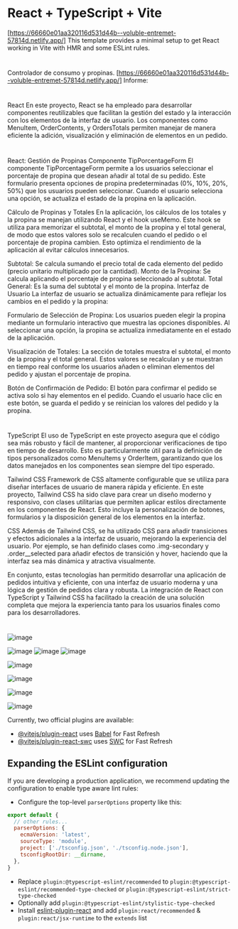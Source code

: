 # React + TypeScript + Vite
[https://66660e01aa320116d531d44b--voluble-entremet-57814d.netlify.app/]
This template provides a minimal setup to get React working in Vite with HMR and some ESLint rules.



#
Controlador de consumo y propinas.
[https://66660e01aa320116d531d44b--voluble-entremet-57814d.netlify.app/]
Informe:
#
React
En este proyecto, React se ha empleado para desarrollar componentes reutilizables que facilitan la gestión del estado y la interacción con los elementos de la interfaz de usuario. Los componentes como MenuItem, OrderContents, y OrdersTotals permiten manejar de manera eficiente la adición, visualización y eliminación de elementos en un pedido.

#
React: Gestión de Propinas
Componente TipPorcentageForm
El componente TipPorcentageForm permite a los usuarios seleccionar el porcentaje de propina que desean añadir al total de su pedido. Este formulario presenta opciones de propina predeterminadas (0%, 10%, 20%, 50%) que los usuarios pueden seleccionar. Cuando el usuario selecciona una opción, se actualiza el estado de la propina en la aplicación.

Cálculo de Propinas y Totales
En la aplicación, los cálculos de los totales y la propina se manejan utilizando React y el hook useMemo. Este hook se utiliza para memorizar el subtotal, el monto de la propina y el total general, de modo que estos valores solo se recalculen cuando el pedido o el porcentaje de propina cambien. Esto optimiza el rendimiento de la aplicación al evitar cálculos innecesarios.

Subtotal: Se calcula sumando el precio total de cada elemento del pedido (precio unitario multiplicado por la cantidad).
Monto de la Propina: Se calcula aplicando el porcentaje de propina seleccionado al subtotal.
Total General: Es la suma del subtotal y el monto de la propina.
Interfaz de Usuario
La interfaz de usuario se actualiza dinámicamente para reflejar los cambios en el pedido y la propina:

Formulario de Selección de Propina: Los usuarios pueden elegir la propina mediante un formulario interactivo que muestra las opciones disponibles. Al seleccionar una opción, la propina se actualiza inmediatamente en el estado de la aplicación.

Visualización de Totales: La sección de totales muestra el subtotal, el monto de la propina y el total general. Estos valores se recalculan y se muestran en tiempo real conforme los usuarios añaden o eliminan elementos del pedido y ajustan el porcentaje de propina.

Botón de Confirmación de Pedido: El botón para confirmar el pedido se activa solo si hay elementos en el pedido. Cuando el usuario hace clic en este botón, se guarda el pedido y se reinician los valores del pedido y la propina.
#

TypeScript
El uso de TypeScript en este proyecto asegura que el código sea más robusto y fácil de mantener, al proporcionar verificaciones de tipo en tiempo de desarrollo. Esto es particularmente útil para la definición de tipos personalizados como MenuItems y OrderItem, garantizando que los datos manejados en los componentes sean siempre del tipo esperado.

Tailwind CSS
Framework de CSS altamente configurable que se utiliza para diseñar interfaces de usuario de manera rápida y eficiente. En este proyecto, Tailwind CSS ha sido clave para crear un diseño moderno y responsivo, con clases utilitarias que permiten aplicar estilos directamente en los componentes de React. Esto incluye la personalización de botones, formularios y la disposición general de los elementos en la interfaz.

CSS
Además de Tailwind CSS, se ha utilizado CSS para añadir transiciones y efectos adicionales a la interfaz de usuario, mejorando la experiencia del usuario. Por ejemplo, se han definido clases como .img-secondary y .order__selected para añadir efectos de transición y hover, haciendo que la interfaz sea más dinámica y atractiva visualmente.

En conjunto, estas tecnologías han permitido desarrollar una aplicación de pedidos intuitiva y eficiente, con una interfaz de usuario moderna y una lógica de gestión de pedidos clara y robusta. La integración de React con TypeScript y Tailwind CSS ha facilitado la creación de una solución completa que mejora la experiencia tanto para los usuarios finales como para los desarrolladores.
#

![image](https://github.com/JhojanBinary/Registro-De-Pagos/assets/102551448/a4254584-2519-4935-a878-d13d8a24e5dd)

![image](https://github.com/JhojanBinary/Registro-De-Pagos/assets/102551448/c7eefeeb-56b3-49c2-9ed6-f5c855af499e)
![image](https://github.com/JhojanBinary/Registro-De-Pagos/assets/102551448/5db9cb51-4132-47b9-99fc-e8d5ffaf105c)
![image](https://github.com/JhojanBinary/Registro-De-Pagos/assets/102551448/999bd831-89ac-4d23-b1b0-233839634462)

![image](https://github.com/JhojanBinary/Registro-De-Pagos/assets/102551448/3d821e5a-824d-42ca-b3de-1aa8a30960ad)


![image](https://github.com/JhojanBinary/Registro-De-Pagos/assets/102551448/0fc37cea-2050-4edc-bc9a-239ca5df33e3)

![image](https://github.com/JhojanBinary/Registro-De-Pagos/assets/102551448/e7be7d4e-9f25-4f3e-b23c-4063f088102b)

![image](https://github.com/JhojanBinary/Registro-De-Pagos/assets/102551448/1931bf7a-bcf0-4d3e-8413-2e8678ea20c2)


Currently, two official plugins are available:

- [@vitejs/plugin-react](https://github.com/vitejs/vite-plugin-react/blob/main/packages/plugin-react/README.md) uses [Babel](https://babeljs.io/) for Fast Refresh
- [@vitejs/plugin-react-swc](https://github.com/vitejs/vite-plugin-react-swc) uses [SWC](https://swc.rs/) for Fast Refresh

## Expanding the ESLint configuration

If you are developing a production application, we recommend updating the configuration to enable type aware lint rules:

- Configure the top-level `parserOptions` property like this:

```js
export default {
  // other rules...
  parserOptions: {
    ecmaVersion: 'latest',
    sourceType: 'module',
    project: ['./tsconfig.json', './tsconfig.node.json'],
    tsconfigRootDir: __dirname,
  },
}
```

- Replace `plugin:@typescript-eslint/recommended` to `plugin:@typescript-eslint/recommended-type-checked` or `plugin:@typescript-eslint/strict-type-checked`
- Optionally add `plugin:@typescript-eslint/stylistic-type-checked`
- Install [eslint-plugin-react](https://github.com/jsx-eslint/eslint-plugin-react) and add `plugin:react/recommended` & `plugin:react/jsx-runtime` to the `extends` list
